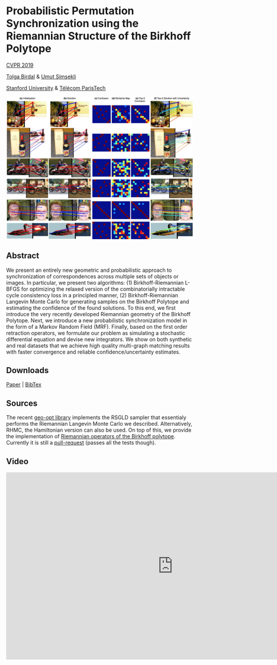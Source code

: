 
# Probabilistic Permutation Synchronization using the Riemannian Structure of the Birkhoff Polytope

[CVPR 2019](http://cvpr2019.thecvf.com/)

[Tolga Birdal](http://tbirdal.me/) & [Umut Şimşekli](https://perso.telecom-paristech.fr/simsekli/)

[Stanford University](http://www.stanford.edu) & [Télécom ParisTech](http://www.telecom-paristech.fr/)

![BirkhoffRLMC](doc/BirkhoffRLMC.jpg) 

## Abstract
We present an entirely new geometric and probabilistic approach to synchronization of correspondences across multiple sets of objects or images. In particular, we present two algorithms: (1) Birkhoff-Riemannian L-BFGS for optimizing the relaxed version of the combinatorially intractable cycle consistency loss in a principled manner, (2) Birkhoff-Riemannian Langevin Monte Carlo for generating samples on the Birkhoff Polytope and estimating the confidence of the found solutions. To this end, we first introduce the very recently developed Riemannian geometry of the Birkhoff Polytope. Next, we introduce a new probabilistic synchronization model in the form of a Markov Random Field (MRF). Finally, based on the first order retraction operators, we formulate our problem as simulating a stochastic differential equation and devise new integrators. We show on both synthetic and real datasets that we achieve high quality multi-graph matching results with faster convergence and reliable confidence/uncertainty estimates.

## Downloads
[Paper](https://arxiv.org/abs/1904.05814) | [BibTex](doc/BirdalSimsekli2019.bib)

## Sources
The recent [geo-opt library](https://github.com/geoopt/geoopt) implements the RSGLD sampler that essentialy performs the Riemannian Langevin Monte Carlo we described. Alternatively, RHMC, the Hamiltonian version can also be used. On top of this, we provide the implementation of [Riemannian operators of the Birkhoff polytope](https://github.com/tolgabirdal/geoopt/blob/tolga-develop/geoopt/manifolds/birkhoff_polytope.py). Currently it is still a [pull-request](https://github.com/geoopt/geoopt/pull/96) (passes all the tests though).

## Video
<iframe width="900" height="506.25" src="https://www.youtube.com/embed/q03CXgyOHIE" frameborder="0" allow="autoplay; encrypted-media" allowfullscreen></iframe>

